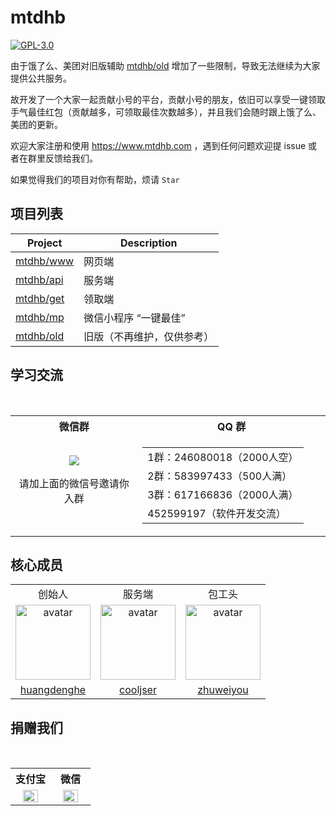 # mtdhb

[![GPL-3.0](https://img.shields.io/badge/license-GPL--3.0-blue.svg)](LICENSE)

由于饿了么、美团对旧版辅助 [mtdhb/old](https://github.com/mtdhb/old) 增加了一些限制，导致无法继续为大家提供公共服务。

故开发了一个大家一起贡献小号的平台，贡献小号的朋友，依旧可以享受一键领取手气最佳红包（贡献越多，可领取最佳次数越多），并且我们会随时跟上饿了么、美团的更新。

欢迎大家注册和使用 https://www.mtdhb.com ，遇到任何问题欢迎提 issue 或者在群里反馈给我们。

如果觉得我们的项目对你有帮助，烦请 `Star`

## 项目列表

| Project | Description |
| -------- | -------- |
| [mtdhb/www](https://github.com/mtdhb/www) | 网页端 |
| [mtdhb/api](https://github.com/mtdhb/api) | 服务端 |
| [mtdhb/get](https://github.com/mtdhb/get) | 领取端 |
| [mtdhb/mp](https://github.com/mtdhb/mp) | 微信小程序 “一键最佳”|
| [mtdhb/old](https://github.com/mtdhb/old) | 旧版（不再维护，仅供参考） |

## 学习交流

<table>
  <tr>
    <th>微信群</th>
    <th>QQ 群</th>
  </tr>
  <tr></tr>
  <tr>
    <td align="center" width="300">
      <img src="https://user-images.githubusercontent.com/8413791/38773412-3e896818-407e-11e8-84d4-842fa3b04d08.png"><p>请加上面的微信号邀请你入群</p>
    </td>
    <td align="center" width="400">
      <table>
        <tr><td>1群：246080018（2000人空）</td></tr>
        <tr><td>2群：583997433（500人满）</td></tr>
        <tr><td>3群：617166836（2000人满）</td></tr>
        <tr><td>452599197（软件开发交流）</td></tr>
      </table>
    </td>
  </tr>
</table>

## 核心成员

<table>
  <tr>	
    <td align="center">创始人</td>	
    <td align="center">服务端</td>	
    <td align="center">包工头</td>	
  </tr>	
  <tr></tr>
  <tr>	
    <td align="center">	
      <a href="https://github.com/cooljser">	
        <img width="120" src="https://avatars3.githubusercontent.com/u/13159812?s=460&v=4" alt="avatar">	
      </a>	
    </td>	
    <td align="center">	
      <a href="https://github.com/huangdenghe">	
        <img width="120" src="https://avatars2.githubusercontent.com/u/10628154?s=460&v=4" alt="avatar">	
      </a>	
    </td>	
    <td align="center">	
      <a href="https://github.com/zhuweiyou">	
        <img width="120" src="https://avatars3.githubusercontent.com/u/8413791?s=460&v=4" alt="avatar">	
      </a>	
    </td>	
  </tr>	
  <tr></tr>
  <tr>	
    <td align="center"><a href="https://github.com/huangdenghe">huangdenghe</a></td>	
    <td align="center"><a href="https://github.com/duminghong">cooljser</a></td>	
    <td align="center"><a href="https://github.com/zhuweiyou">zhuweiyou</a></td>	
  </tr>	
</table>

## 捐赠我们

<table>
  <tr>
    <th width="50%">支付宝</th>
    <th width="50%">微信</th>
  </tr>
  <tr></tr>
  <tr align="center">
    <td><img width="70%" src="https://user-images.githubusercontent.com/8413791/35776840-99a0b0ac-09de-11e8-956a-9e3d57a4e355.png"></td>
    <td><img width="70%" src="https://user-images.githubusercontent.com/8413791/35776841-9c5192a8-09de-11e8-80d7-cb718e40b3c5.png"></td>
  </tr>
</table>

